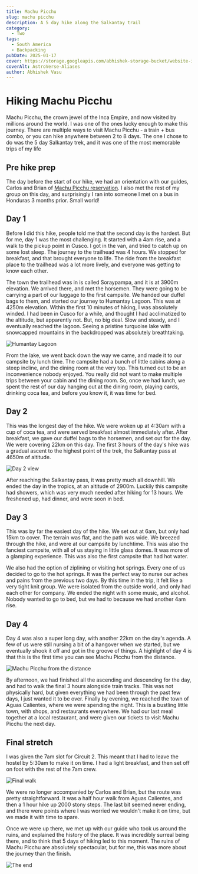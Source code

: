 ```yaml
---
title: Machu Picchu
slug: machu picchu
description: A 5 day hike along the Salkantay trail
category:
  - Two
tags:
  - South America
  - Backpacking
pubDate: 2025-01-17
cover: https://storage.googleapis.com/abhishek-storage-bucket/website-images/Machu-Picchu/DSC_1961.jpg
coverAlt: AstroVerse-Aliases
author: Abhishek Vasu
---
```


# Hiking Machu Picchu

Machu Picchu, the crown jewel of the Inca Empire, and now visited by millions around the world. I was one of the ones lucky enough to make this journey. There are multiple ways to visit Machu Picchu - a train + bus combo, or you can hike anywhere between 2 to 8 days. The one I chose to do was the 5 day Salkantay trek, and it was one of the most memorable trips of my life

## Pre hike prep

The day before the start of our hike, we had an orientation with our guides, Carlos and Brian of [Machu Picchu reservation](https://www.machupicchureservations.org/tour/salkantay-trek-5-days). I also met the rest of my group on this day, and surprisingly I ran into someone I met on a bus in Honduras 3 months prior. Small world!

## Day 1

Before I did this hike, people told me that the second day is the hardest. But for me, day 1 was the most challenging. It started with a 4am rise, and a walk to the pickup point in Cusco. I got in the van, and tried to catch up on some lost sleep. The journey to the trailhead was 4 hours. We stopped for breakfast, and that brought everyone to life. The ride from the breakfast place to the trailhead was a lot more lively, and everyone was getting to know each other.

The town the trailhead was in is called Soraypampa, and it is at 3900m elevation. We arrived there, and met the horsemen. They were going to be carrying a part of our luggage to the first campsite. We handed our duffel bags to them, and started our journey to Humantay Lagoon. This was at 4250m elevation. Within the first 10 minutes of hiking, I was absolutely winded. I had been in Cusco for a while, and thought I had acclimatized to the altitude, but apparently not. But, no big deal. Slow and steady, and I eventually reached the lagoon. Seeing a pristine turquoise lake with snowcapped mountains in the backdropped was absolutely breathtaking.

![Humantay Lagoon](https://storage.googleapis.com/abhishek-storage-bucket/website-images/Machu-Picchu/DSC_1890.jpg)

From the lake, we went back down the way we came, and made it to our campsite by lunch time. The campsite had a bunch of little cabins along a steep incline, and the dining room at the very top. This turned out to be an inconvenience nobody enjoyed. You really did not want to make multiple trips between your cabin and the dining room. So, once we had lunch, we spent the rest of our day hanging out at the dining room, playing cards, drinking coca tea, and before you know it, it was time for bed.

## Day 2

This was the longest day of the hike. We were woken up at 4:30am with a cup of coca tea, and were served breakfast almost immediately after. After breakfast, we gave our duffel bags to the horsemen, and set out for the day. We were covering 22km on this day. The first 3 hours of the day's hike was a gradual ascent to the highest point of the trek, the Salkantay pass at 4650m of altitude.

![Day 2 view](https://storage.googleapis.com/abhishek-storage-bucket/website-images/Machu-Picchu/DSC_1936.jpg)

After reaching the Salkantay pass, it was pretty much all downhill. We ended the day in the tropics, at an altitude of 2900m. Luckily this campsite had showers, which was very much needed after hiking for 13 hours. We freshened up, had dinner, and were soon in bed.

## Day 3

This was by far the easiest day of the hike. We set out at 6am, but only had 15km to cover. The terrain was flat, and the path was wide. We breezed through the hike, and were at our campsite by lunchtime. This was also the fanciest campsite, with all of us staying in little glass domes. It was more of a glamping experience. This was also the first campsite that had hot water.

We also had the option of ziplining or visiting hot springs. Every one of us decided to go to the hot springs. It was the perfect way to nurse our aches and pains from the previous two days. By this time in the trip, it felt like a very tight knit group. We were isolated from the outside world, and only had each other for company. We ended the night with some music, and alcohol. Nobody wanted to go to bed, but we had to because we had another 4am rise.

## Day 4

Day 4 was also a super long day, with another 22km on the day's agenda. A few of us were still nursing a bit of a hangover when we started, but we eventually shook it off and got in the groove of things. A highlight of day 4 is that this is the first time you can see Machu Picchu from the distance.

![Machu Picchu from the distance](https://storage.googleapis.com/abhishek-storage-bucket/website-images/Machu-Picchu/IMG_0559.jpg)

By afternoon, we had finished all the ascending and descending for the day, and had to walk the final 3 hours alongside train tracks. This was not physically hard, but given everything we had been through the past few days, I just wanted it to be over. Finally by evening, we reached the town of Aguas Calientes, where we were spending the night. This is a bustling little town, with shops, and restaurants everywhere. We had our last meal together at a local restaurant, and were given our tickets to visit Machu Picchu the next day.

## Final stretch

I was given the 7am slot for Circuit 2. This meant that I had to leave the hostel by 5:30am to make it on time. I had a light breakfast, and then set off on foot with the rest of the 7am crew.

![Final walk](https://storage.googleapis.com/abhishek-storage-bucket/website-images/Machu-Picchu/signal-2025-02-11-234525_002.jpeg)

We were no longer accompanied by Carlos and Brian, but the route was pretty straightforward. It was a half hour walk from Aguas Calientes, and then a 1 hour hike up 2000 stony steps. The last bit seemed never ending, and there were points where I was worried we wouldn't make it on time, but we made it with time to spare.

Once we were up there, we met up with our guide who took us around the ruins, and explained the history of the place. It was incredibly surreal being there, and to think that 5 days of hiking led to this moment. The ruins of Machu Picchu are absolutely spectacular, but for me, this was more about the journey than the finish.

![The end](https://storage.googleapis.com/abhishek-storage-bucket/website-images/Machu-Picchu/signal-2025-02-11-234525_003.jpeg)
